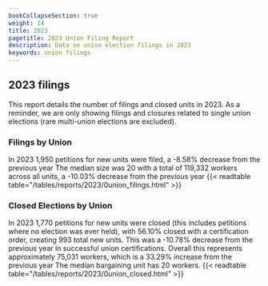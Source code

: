 ```yaml
---
bookCollapseSection: true
weight: 14
title: 2023
pagetitle: 2023 Union Filing Report
description: Data on union election filings in 2023
keywords: union filings
---
```


## 2023 filings

This report details the number of filings and closed units in 2023. As a reminder, we are only showing filings and closures related to single union elections (rare multi-union elections are excluded).

### Filings by Union
In 2023 1,950 petitions for new units were filed, a -8.58% decrease from the previous year The median size was 20 with a total of 119,332 workers across all units, a -10.03% decrease from the previous year
{{< readtable table="/tables/reports/2023/0union_filings.html" >}}

### Closed Elections by Union
In 2023 1,770 petitions for new units were closed (this includes petitions where no election was ever held), with 56.10% closed with a certification order, creating 993 total new units. This was a -10.78% decrease from the previous year in successful union certifications. Overall this represents approximately 75,031 workers, which is a 33.29% increase from the previous year The median bargaining unit has 20 workers.
{{< readtable table="/tables/reports/2023/0union_closed.html" >}}
